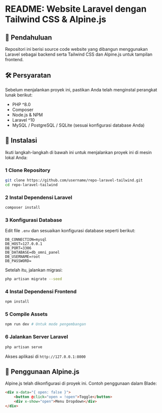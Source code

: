 # README: Website Laravel dengan Tailwind CSS & Alpine.js

## 📌 Pendahuluan
Repositori ini berisi source code website yang dibangun menggunakan Laravel sebagai backend serta Tailwind CSS dan Alpine.js untuk tampilan frontend.

## 🛠 Persyaratan
Sebelum menjalankan proyek ini, pastikan Anda telah menginstal perangkat lunak berikut:
- PHP ^8.0
- Composer
- Node.js & NPM
- Laravel ^10
- MySQL / PostgreSQL / SQLite (sesuai konfigurasi database Anda)

## 🚀 Instalasi
Ikuti langkah-langkah di bawah ini untuk menjalankan proyek ini di mesin lokal Anda:

### 1️ Clone Repository
```bash
git clone https://github.com/username/repo-laravel-tailwind.git
cd repo-laravel-tailwind
```

### 2️ Instal Dependensi Laravel
```bash
composer install
```

### 3 Konfigurasi Database
Edit file `.env` dan sesuaikan konfigurasi database seperti berikut:
```
DB_CONNECTION=mysql
DB_HOST=127.0.0.1
DB_PORT=3306
DB_DATABASE=db_omni_panel
DB_USERNAME=root
DB_PASSWORD=
```

Setelah itu, jalankan migrasi:
```bash
php artisan migrate --seed
```

### 4 Instal Dependensi Frontend
```bash
npm install
```

### 5 Compile Assets
```bash
npm run dev # Untuk mode pengembangan
```

### 6 Jalankan Server Laravel
```bash
php artisan serve
```
Akses aplikasi di `http://127.0.0.1:8000`


## 📌 Penggunaan Alpine.js
Alpine.js telah dikonfigurasi di proyek ini. Contoh penggunaan dalam Blade:
```html
<div x-data="{ open: false }">
    <button @click="open = !open">Toggle</button>
    <div x-show="open">Menu Dropdown</div>
</div>
```
